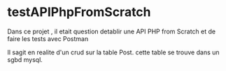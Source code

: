 # testAPIPhpFromScratch


  Dans ce projet , il etait question detablir une API PHP from Scratch et de faire les tests avec Postman 
  
  Il sagit en realite d'un crud sur la table Post. cette table se trouve dans un sgbd mysql.
